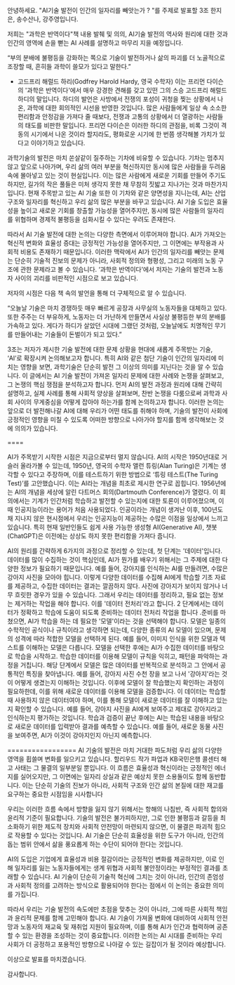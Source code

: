 안녕하세요. "AI기술 발전이 인간의 일자리를 빼앗는가 ? "를 주제로 발표할 3조 한지은, 송수산나, 강주영입니다.

저희는 "과학은 반역이다"책 내용 발췌 및 의의, AI기술 발전의 역사와 원리에 대한 것과 인간의 영역에 손을 뻗는 AI 사례를 설명하고 마무리 지을 예정입니다.

“부의 분배에 불평등을 강화하는 쪽으로 기술이 발전하거나 삶의 파괴를 더 노골적으로 조장할 때, 흔히들 과학이 쓸모가 있다고 말한다.”

- 고드프리 해럴드 하리(Godfrey Harold Hardy, 영국 수학자)
이는 프리먼 다이슨의 '과학은 반역이다'에서 매우 강경한 견해를 갖고 있떤 그의 스승 고드프리 해럴드 하디의 말입니다.  하디의 발언은 사방에서 전쟁의 포성이 귀청을 찢는 상황에서 나온, 과학에 대한 회의적인 시선을 반영한 것입니다. 많은 사람들에게 일상 속 소소한 편리함과 안정감을 가져다 줄 때보다, 전쟁과 고통의 상황에서 더 열광하는 사람들의 태도를 비판한 말입니다. 
프리먼 다이슨은 이러한 하디의 관점을, 비록 그것이 격동의 시기에서 나온 것이라 할지라도, 평화로운 시기에 한 번쯤 생각해볼 가치가 있다고 이야기하고 있습니다.

과학기술의 발전은 마치 쏜살같이 질주하는 기차에 비유할 수 있습니다. 기차는 멈추지 않고 앞으로 나아가며, 우리 삶의 여러 부분을 혁신하지만 동시에 많은 사람들을 두려움 속에 몰아넣고 있는 것이 현실입니다. 이는 많은 사람에게 새로운 기회를 만들어 주기도 하지만, 길가의 작은 풀들은 미처 생각지 못한 채 무참히 짓밟고 지나가는 것과 마찬가지입니다. 현재 주목받고 있는 AI 기술 또한 이 기차와 같은 양면성을 지니는데,  AI는 산업 구조와 일자리를 혁신하고 우리 삶의 많은 부분을 바꾸고 있습니다. AI 기술 도입은 효율성을 높이고 새로운 기회를 창출할 가능성을 열어주지만, 동시에 많은 사람들의 일자리를 위협하며 경제적 불평등을 심화시킬 수 있다는 우려도 존재한다. 

따라서 AI 기술 발전에 대한 논의는 다양한 측면에서 이루어져야 합니다.  AI가 가져오는 혁신적 변화와 효율성 증대는 긍정적인 가능성을 열어주지만, 그 이면에는 부작용과 사회적 비용도 존재하기 때문입니다. 이러한 맥락에서 AI가 인간의 일자리를 빼앗는 문제는 단순히 기술적 진보의 문제가 아니라, 사회적 정의와 형평성, 그리고 미래의 노동 구조에 관한 문제라고 볼 수 있습니다. ‘과학은 반역이다’에서 저자는 기술의 발전과 노동자 사이의 괴리를 비판적인 시점으로 보고 있습니다.

저자의 시점은 다음 책 속의 발언을 통해 더 구체적으로 알 수 있습니다.

“오늘날 기술은 마치 경쟁하듯 매우 빠르게 공장과 사무실의 노동자들을 대체하고 있다. 또한 주주는 더 부유하게, 노동자는 더 가난하게 만들면서 사실상 불평등한 부의 분배를 가속하고 있다. 게다가 하디가 살았던 시대에 그랬던 것처럼, 오늘날에도 치명적인 무기를 만들어내는 기술들이 돈벌이가 되고 있다.”

3조는 저자가 제시한 기술 발전에 대한 문제 상황을 현대에 새롭게 주목받는 기술, ‘AI’로 확장시켜 논의해보고자 합니다. 특히 AI와 같은 첨단 기술이 인간의 일자리에 미치는 영향을 보면, 과학기술은 단순히 발전 그 이상의 의미를 지닌다는 것을 알 수 있습니다. 이 글에서는 AI 기술 발전이 가져온 일자리 문제에 대한 사례와 논쟁을 살펴보고, 그 논쟁의 핵심 쟁점을 분석하고자 합니다. 먼저 AI의 발전 과정과 원리에 대해 간략히 설명하고, 실제 사례를 통해 사회적 양상을 살펴보며, 찬반 논쟁을 다룸으로써 과학과 사회 사이의 무게중심을 어떻게 잡아야 하는가를 함께 논의하고자 합니다. 이러한 논의는 앞으로 더 발전해나갈 AI에 대해 우리가 어떤 태도를 취해야 하며, 기술의 발전이 사회에 긍정적인 영향을 미칠 수 있도록 어떠한 방향으로 나아가야 할지를 함께 생각해보는 것에 의의가 있습니다.


====


AI가 주목받기 시작한 시점은 지금으로부터 멀지 않습니다.  AI의 시작은 1950년대로 거슬러 올라가볼 수 있는데, 1950년, 영국의 수학자 앨런 튜링(Alan Turing)은 기계는 생각할 수 있다고 주장하며, 이를 테스트하기 위한 방법으로 ‘튜링 테스트(The Turing Test)’를 고안했습니다. 이는 AI라는 개념을 최초로 제시한 연구로 꼽힙니다. 1956년에는 AI의 개념을 세상에 알린 다트머스 회의(Dartmouth Conference)가 열렸다. 이 회의에서는 기계가 인간처럼 학습하고 발전할 수 있는지에 대한 토론이 이루어졌으며, 이때 인공지능이라는 용어가 처음 사용되었다. 인공이라는 개념이 생겨난 이후, 100년도 채 지나지 않은 현시점에서 우리는 인공지능이 제공하는 수많은 이점을 일상에서 느끼고 있습니다. 특히 현재 일반인들도 쉽게 사용 가능한 생성형 AI(Generative AI), 챗봇(ChatGPT)은 이전에는 상상도 하지 못한 편리함을 가져다 줍니다.

AI의 원리를 간략하게 6가지의 과정으로 정리할 수 있는데, 첫 단계는 '데이터'입니다. 데이터를 많이 수집하는 것이 핵심인데, AI가 뭔가를 배우기 위해서는 그 주제에 대한 다양한 정보가 필요하기 때문입니다. 예를 들어, 강아지를 인식하는 AI를 만들려면, 수많은 강아지 사진을 모아야 힙니다. 이렇게 다양한 데이터를 수집해 AI에게 학습할 기초 자료를 제공하고, 수집한 데이터는 결과는 깔끔하지 않다. 사진에 강아지가 보이지 않거나 너무 흐릿한 경우가 있을 수 있습니다. 그래서 우리는 데이터를 정리하고, 필요 없는 정보는 제거하는 작업을 해야 합니다. 이를 '데이터 전처리'라고 합니다. 2 단계에서는 데이터가 정확하고 학습에 도움이 되도록 준비하는 데이터 전처리 작업을 합니다 .준비를 마쳤으면, AI가 학습을 하는 데 필요한 '모델'이라는 것을 선택해야 합니다. 모델은 일종의 수학적인 공식이나 규칙이라고 생각하면 되는데, 다양한 종류의 AI 모델이 있으며, 문제의 성격에 따라 적합한 모델을 선택하게 된다. 예를 들어, 이미지 인식을 위한 모델과 텍스트를 이해하는 모델은 다릅니다. 모델을 선택한 후에는 AI가 수집한 데이터를 바탕으로 학습을 시작하고. 학습한 데이터를 이용해 모델이 규칙을 익히고, 패턴을 파악하는 과정을 거칩니다. 해당 단계에서 모델은 많은 데이터를 반복적으로 분석하고 그 안에서 공통적인 특징을 찾아냅니다. 예를 들어, 강아지 사진 수천 장을 보고 나서 '강아지'라는 것이 어떻게 생겼는지 이해하는 것입니다. 이후에 모델이 잘 학습했는지 확인하는 과정이 필요하한데, 이를 위해 새로운 데이터를 이용해 모델을 검증합니다. 이 데이터는 학습할 때 사용하지 않은 데이터여야 하며, 이를 통해 모델이 새로운 데이터를 잘 이해하고 있는지 확인할 수 있습니다. 예를 들어, 강아지 사진을 AI에게 보여주고 제대로 강아지라고 인식하는지 평가하는 것입니다. 학습과 검증이 끝난 후에는 AI는 학습된 내용을 바탕으로 새로운 데이터를 입력받아 결과를 예측할 수 있습니다. 예를 들어, 새로운 동물 사진을 보여주면, AI가 이것이 강아지인지 아닌지 예측합니다.

=================
AI 기술의 발전은 마치 거대한 파도처럼 우리 삶의 다양한 영역을 휩쓸며 변화를 일으키고 있습니다. 할리우드 작가 파업과 KB국민은행 콜센터 해고 사태는 그 물결의 일부분일 뿐입니다. 이 흐름은 효율성과 혁신이라는 긍정적인 에너지를 실어오지만, 그 이면에는 일자리 상실과 같은 예상치 못한 소용돌이도 함께 동반합니다. 이는 단순히 기술의 진보가 아니라, 사회적 구조와 인간 삶의 본질에 대한 재고를 요구하는 중요한 시점임을 시사합니다

우리는 이러한 흐름 속에서 방향을 잃지 않기 위해서는 항해의 나침반, 즉 사회적 합의와 윤리적 기준이 필요합니다. 기술의 발전은 불가피하지만, 그로 인한 불평등과 갈등을 최소화하기 위한 제도적 장치와 사회적 안전망이 마련되지 않으면, 이 물결은 파괴적 힘으로 작용할 수 있다는 것입니다. AI 기술은 단순히 효율성을 위한 도구가 아니라, 인간의 돕는 범위 안에서 삶을 풍요롭게 하는 수단이 되어야 한다는 것입니다.

AI의 도입은 기업에게 효율성과 비용 절감이라는 긍정적인 변화를 제공하지만, 이로 인해 일자리를 잃는 노동자들에게는 생계 위협과 사회적 불안정이라는 부정적인 결과를 초래할 수 있습니다. AI 기술이 단순히 기술적 혁신에 그치는 것이 아니라, 인간의 존엄성과 사회적 정의를 고려하는 방식으로 활용되어야 한다는 점에서 이 논의는 중요한 의미를 가집니다.

따라서 우리는 기술 발전의 속도에만 초점을 맞추는 것이 아니라, 그에 따른 사회적 책임과 윤리적 문제를 함께 고민해야 합니다. AI 기술이 가져올 변화에 대비하여 사회적 안전망과 노동자의 재교육 및 재취업 지원이 필요하며, 이를 통해 AI가 인간과 협력하며 공존할 수 있는 환경을 조성하는 것이 중요합니다. 이러한 논의는 AI 시대를 준비하는 우리 사회가 더 공정하고 포용적인 방향으로 나아갈 수 있는 길잡이가 될 것이라 예상합니다.

이상으로 발표를 마치겠습니다.

감사합니다.



